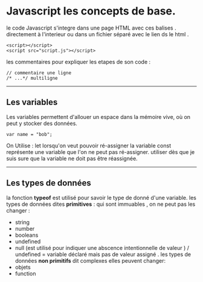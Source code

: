 # Javascript les concepts de base.  
le code Javascript s'integre dans une page HTML avec ces balises . directement à l'interieur ou dans un fichier séparé avec le lien ds le html .
```
<script></script> 
<script src="script.js"></script>
```
les commentaires pour expliquer les etapes de son code :
```
// commentaire une ligne 
/* ...*/ multiligne
```
***
## Les variables  
Les variables permettent d'allouer un espace dans la mémoire vive, où on peut y stocker des données.
```
var name = "bob";
```
On Utilise :
let lorsqu'on veut pouvoir ré-assigner la variable 
const représente une variable que l'on ne peut pas ré-assigner.
utiliser dès que je suis sure que  la variable ne doit pas être réassignée.
*** 
## Les types de données 
la fonction **typeof** est utilisé pour savoir le type de donné d'une variable. 
les types de données dites **primitives** : qui sont immuables , on ne peut pas les changer :
* string          
* number
* booleans 
* undefined
* null (est utilisé pour indiquer une abscence intentionnelle de valeur ) / undefined = variable déclaré mais pas de valeur assigné .
les types de données **non primitifs** dit complexes elles peuvent changer:
* objets 
* function 
